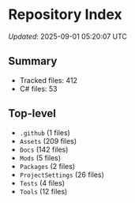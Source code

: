 # Repository Index

_Updated_: 2025-09-01 05:20:07 UTC

## Summary
- Tracked files: 412
- C# files: 53

## Top-level
- `.github` (1 files)
- `Assets` (209 files)
- `Docs` (142 files)
- `Mods` (5 files)
- `Packages` (2 files)
- `ProjectSettings` (26 files)
- `Tests` (4 files)
- `Tools` (12 files)
